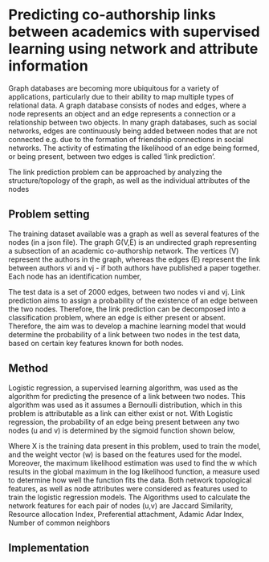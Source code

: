 # Predicting co-authorship links between academics with supervised learning using network and attribute information 

Graph databases are becoming more ubiquitous for a variety of applications, particularly due to their ability to map multiple types of relational data. A graph database consists of nodes and edges, where a node represents an object and an edge represents a connection or a relationship between two objects. In many graph databases, such as social networks, edges are continuously being added between nodes that are not connected e.g. due to the formation of friendship connections in social networks. The activity of estimating the likelihood of an edge being formed, or being present, between two edges is called ‘link prediction’. 
 
The link prediction problem can be approached by analyzing the structure/topology of the graph, as well as the individual attributes of the nodes

## Problem setting 

The training dataset available was a graph as well as several features of the nodes (in a json file). The graph G(V,E) is an undirected graph representing a subsection of an academic co-authorship network. The vertices (V) represent the authors in the graph, whereas the edges (E) represent the link between authors vi and vj - if both authors have published a paper together. Each node has an identification number, 
 
The test data is a set of 2000 edges, between two nodes vi and vj. Link prediction aims to assign a probability of the existence of an edge between the two nodes. Therefore, the link prediction can be decomposed into a classification problem, where an edge is either present or absent. Therefore, the aim was to develop a machine learning model that would determine the probability of a link between two nodes in the test data, based on certain key features known for both nodes.  

## Method 

Logistic regression, a supervised learning algorithm, was used as the algorithm for predicting the presence of a link between two nodes. This algorithm was used as it assumes a Bernoulli distribution, which in this problem is attributable as a link can either exist or not. With Logistic regression, the probability of an edge being present between any two nodes (u and v) is determined by the sigmoid function shown below,


Where X is the training data present in this problem, used to train the model, and the weight vector (w) is based on the features used for the model. Moreover, the maximum likelihood estimation was used to find the w which results in the global maximum in the log likelihood function, a measure used to determine how well the function fits the data. Both network topological features, as well as node attributes were considered as features used to train the logistic regression models. The Algorithms used to calculate the network features for each pair of nodes (u,v) are Jaccard Similarity, Resource allocation Index, Preferential attachment, Adamic Adar Index, Number of common neighbors 

## Implementation


